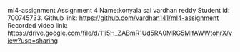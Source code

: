 ml4-assignment
Assignment 4
Name:konyala sai vardhan reddy
Student id: 700745733.
Github link: https://github.com/vardhan141/ml4-assignment
Recorded video link: https://drive.google.com/file/d/11i5H_ZABmR1Ud5RA0MRG5MIfAWWtohrX/view?usp=sharing
